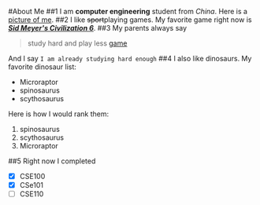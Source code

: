 #About Me
##1
I am **computer engineering** student from *China*. Here is a [picture of me](/image.jpg).
##2
I like ~~sport~~playing games. My favorite game right now is [***Sid Meyer's Civilization 6***](https://store.steampowered.com/app/289070/Sid_Meiers_Civilization_VI/). 
##3
My parents always say 

> study hard and play less [game](##2)

And I say 
`I am already studying hard enough`
##4
I also like dinosaurs. My favorite dinosaur list:
- Microraptor
- spinosaurus
- scythosaurus

Here is how I would rank them:
1. spinosaurus
2. scythosaurus
3. Microraptor

##5
Right now I completed
-[x] CSE100
-[x] CSe101
-[ ] CSE110

